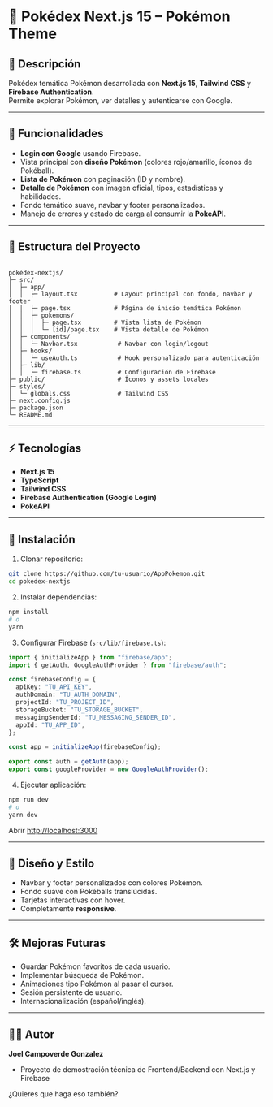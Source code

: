 # 🐾 Pokédex Next.js 15 – Pokémon Theme

## 🌟 Descripción
Pokédex temática Pokémon desarrollada con **Next.js 15**, **Tailwind CSS** y **Firebase Authentication**.  
Permite explorar Pokémon, ver detalles y autenticarse con Google.  

---

## 🚀 Funcionalidades

- **Login con Google** usando Firebase.  
- Vista principal con **diseño Pokémon** (colores rojo/amarillo, íconos de Pokéball).  
- **Lista de Pokémon** con paginación (ID y nombre).  
- **Detalle de Pokémon** con imagen oficial, tipos, estadísticas y habilidades.  
- Fondo temático suave, navbar y footer personalizados.  
- Manejo de errores y estado de carga al consumir la **PokeAPI**.  

---

## 📂 Estructura del Proyecto

```

pokédex-nextjs/
├─ src/
│  ├─ app/
│  │  ├─ layout.tsx          # Layout principal con fondo, navbar y footer
│  │  ├─ page.tsx            # Página de inicio temática Pokémon
│  │  ├─ pokemons/
│  │  │  ├─ page.tsx         # Vista lista de Pokémon
│  │  │  └─ [id]/page.tsx    # Vista detalle de Pokémon
│  ├─ components/
│  │  └─ Navbar.tsx           # Navbar con login/logout
│  ├─ hooks/
│  │  └─ useAuth.ts           # Hook personalizado para autenticación
│  ├─ lib/
│  │  └─ firebase.ts          # Configuración de Firebase
├─ public/                    # Íconos y assets locales
├─ styles/
│  └─ globals.css             # Tailwind CSS
├─ next.config.js
├─ package.json
└─ README.md

````

---

## ⚡ Tecnologías

- **Next.js 15**  
- **TypeScript**  
- **Tailwind CSS**  
- **Firebase Authentication (Google Login)**  
- **PokeAPI**  

---

## 🔧 Instalación

1. Clonar repositorio:

```bash
git clone https://github.com/tu-usuario/AppPokemon.git
cd pokedex-nextjs
````

2. Instalar dependencias:

```bash
npm install
# o
yarn
```

3. Configurar Firebase (`src/lib/firebase.ts`):

```ts
import { initializeApp } from "firebase/app";
import { getAuth, GoogleAuthProvider } from "firebase/auth";

const firebaseConfig = {
  apiKey: "TU_API_KEY",
  authDomain: "TU_AUTH_DOMAIN",
  projectId: "TU_PROJECT_ID",
  storageBucket: "TU_STORAGE_BUCKET",
  messagingSenderId: "TU_MESSAGING_SENDER_ID",
  appId: "TU_APP_ID",
};

const app = initializeApp(firebaseConfig);

export const auth = getAuth(app);
export const googleProvider = new GoogleAuthProvider();
```

4. Ejecutar aplicación:

```bash
npm run dev
# o
yarn dev
```

Abrir [http://localhost:3000](http://localhost:3000)

---

## 🎨 Diseño y Estilo

* Navbar y footer personalizados con colores Pokémon.
* Fondo suave con Pokéballs translúcidas.
* Tarjetas interactivas con hover.
* Completamente **responsive**.

---

## 🛠 Mejoras Futuras

* Guardar Pokémon favoritos de cada usuario.
* Implementar búsqueda de Pokémon.
* Animaciones tipo Pokémon al pasar el cursor.
* Sesión persistente de usuario.
* Internacionalización (español/inglés).

---

## 👨‍💻 Autor

**Joel Campoverde Gonzalez**

* Proyecto de demostración técnica de Frontend/Backend con Next.js y Firebase

¿Quieres que haga eso también?
```
